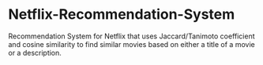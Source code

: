 # Netflix-Recommendation-System
 Recommendation System for Netflix that uses Jaccard/Tanimoto coefficient and cosine similarity to find similar movies based on either a title of a movie or a description.
